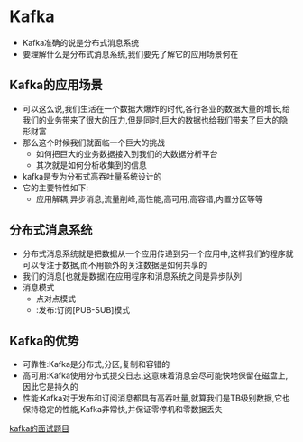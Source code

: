 # Kafka
- Kafka准确的说是分布式消息系统
- 要理解什么是分布式消息系统,我们要先了解它的应用场景何在
## Kafka的应用场景
- 可以这么说,我们生活在一个数据大爆炸的时代,各行各业的数据大量的增长,给我们的业务带来了很大的压力,但是同时,巨大的数据也给我们带来了巨大的隐形财富
- 那么这个时候我们就面临一个巨大的挑战
   - 如何把巨大的业务数据接入到我们的大数据分析平台
   - 其次就是如何分析收集到的信息
- kafka是专为分布式高吞吐量系统设计的
- 它的主要特性如下:
    - 应用解耦,异步消息,流量削峰,高性能,高可用,高容错,内置分区等等
## 分布式消息系统
- 分布式消息系统就是把数据从一个应用传递到另一个应用中,这样我们的程序就可以专注于数据,而不用额外的关注数据是如何共享的
- 我们的消息[也就是数据]在应用程序和消息系统之间是异步队列
- 消息模式
     - 点对点模式
     - :发布:订阅[PUB-SUB]模式

## Kafka的优势
- 可靠性:Kafka是分布式,分区,复制和容错的
- 高可用:Kafka使用分布式提交日志,这意味着消息会尽可能快地保留在磁盘上,因此它是持久的
- 性能:Kafka对于发布和订阅消息都具有高吞吐量,就算我们是TB级别数据,它也保持稳定的性能,Kafka非常快,并保证零停机和零数据丢失

[kafka的面试题目](https://blog.csdn.net/C_Xiang_Falcon/article/details/100917145)
